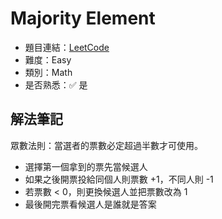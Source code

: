 # Majority Element

- 題目連結：[LeetCode](https://leetcode.com/problems/Majority-Element/description/)
- 難度：Easy
- 類別：Math
- 是否熟悉：✅ 是

## 解法筆記

眾數法則：當選者的票數必定超過半數才可使用。

- 選擇第一個拿到的票先當候選人
- 如果之後開票投給同個人則票數 +1，不同人則 -1
- 若票數 < 0，則更換候選人並把票數改為 1
- 最後開完票看候選人是誰就是答案
